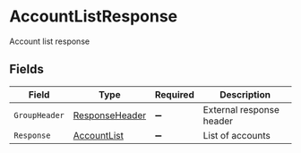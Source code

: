 # AccountListResponse

Account list response


## Fields

| Field                                                   | Type                                                    | Required                                                | Description                                             |
| ------------------------------------------------------- | ------------------------------------------------------- | ------------------------------------------------------- | ------------------------------------------------------- |
| `GroupHeader`                                           | [ResponseHeader](../../Models/Shared/ResponseHeader.md) | :heavy_minus_sign:                                      | External response header                                |
| `Response`                                              | [AccountList](../../Models/Shared/AccountList.md)       | :heavy_minus_sign:                                      | List of accounts                                        |